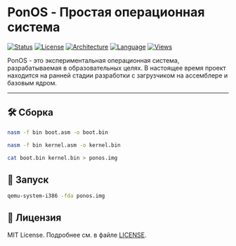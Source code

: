 # PonOS - Простая операционная система

[![Status](https://img.shields.io/badge/status-in_development-yellow)](https://github.com/Fl1riX/PonOS)
[![License](https://img.shields.io/badge/license-MIT-blue)](https://github.com/Fl1riX/PonOS/blob/main/LICENSE)
[![Architecture](https://img.shields.io/badge/architecture-x86-lightgrey)](https://github.com/Fl1riX/PonOS)
[![Language](https://img.shields.io/badge/language-Assembly-red)](https://github.com/Fl1riX/PonOS)
[![Views](https://komarev.com/ghpvc/?username=Fl1riX&repo=PonOS&color=brightgreen)](https://github.com/Fl1riX/PonOS)

PonOS - это экспериментальная операционная система, разрабатываемая в образовательных целях. В настоящее время проект находится на ранней стадии разработки с загрузчиком на ассемблере и базовым ядром.

---

## 🛠️ Сборка

```bash
nasm -f bin boot.asm -o boot.bin
```

```bash
nasm -f bin kernel.asm -o kernel.bin
```

```bash
cat boot.bin kernel.bin > ponos.img
```

## 🚀 Запуск

```bash
qemu-system-i386 -fda ponos.img
```

## 📜 Лицензия

MIT License. Подробнее см. в файле [LICENSE](LICENSE).
